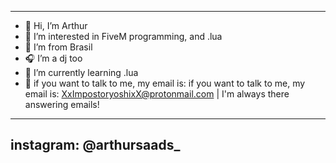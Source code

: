 -----------------------------------------------------------------------------------------------------
- 👋 Hi, I’m Arthur
- 👀 I’m interested in FiveM programming, and .lua
- 🎄 I’m from Brasil
- 🎧 I’m a dj too
- 🌱 I’m currently learning .lua
- 📱  if you want to talk to me, my email is: if you want to talk to me, my email is: XxImpostoryoshixX@protonmail.com |  I'm always there answering emails!
-----------------------------------------------------------------------------------------------------
instagram: @arthursaads_
---------------------

<!---



--->
